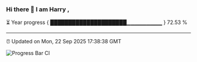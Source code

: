 ### Hi there 👋 I am Harry , 

⏳ Year progress { █████████████████████▁▁▁▁▁▁▁▁▁ } 72.53 %

---

⏰ Updated on Mon, 22 Sep 2025 17:38:38 GMT

![Progress Bar CI](https://github.com/duykhang68/duykhang68/workflows/Progress%20Bar%20CI/badge.svg)
